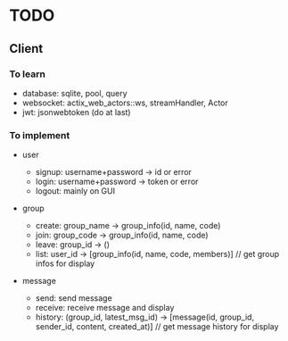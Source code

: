 # TODO

## Client

### To learn

- database: sqlite, pool, query
- websocket: actix_web_actors::ws, streamHandler, Actor
- jwt: jsonwebtoken (do at last)

### To implement

- user
  - signup: username+password -> id or error
  - login: username+password -> token or error
  - logout: mainly on GUI

- group
  - create: group_name -> group_info(id, name, code)
  - join: group_code -> group_info(id, name, code)
  - leave: group_id -> ()
  - list: user_id -> [group_info(id, name, code, members)] // get group infos for display

- message
  - send: send message
  - receive: receive message and display
  - history: (group_id, latest_msg_id) -> [message(id, group_id, sender_id, content, created_at)] // get message history for display
